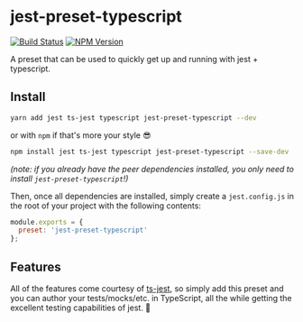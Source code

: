 # jest-preset-typescript

[![Build Status](https://travis-ci.org/DSchau/jest-preset-typescript.svg?branch=master)](https://travis-ci.org/DSchau/jest-preset-typescript) [![NPM Version](https://img.shields.io/npm/v/jest-preset-typescript.svg)](https://www.npmjs.com/package/jest-preset-typescript)

A preset that can be used to quickly get up and running with jest + typescript.

## Install

```bash
yarn add jest ts-jest typescript jest-preset-typescript --dev
```

or with `npm` if that's more your style 😎

```bash
npm install jest ts-jest typescript jest-preset-typescript --save-dev
```

*(note: if you already have the peer dependencies installed, you only need to install `jest-preset-typescript`!)*

Then, once all dependencies are installed, simply create a `jest.config.js` in the root of your project with the following contents:

```javascript
module.exports = {
  preset: 'jest-preset-typescript'
};
```

## Features

All of the features come courtesy of [ts-jest][ts-jest], so simply add this preset and you can author your tests/mocks/etc. in TypeScript, all the while getting the excellent testing capabilities of jest. 🎉

[ts-jest]: https://github.com/kulshekhar/ts-jest
